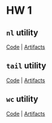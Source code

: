 # HW 1

## `nl` utility 

[Code](https://github.com/alpotekhin/advanced-python-ITMO/blob/master/hw_1/nl.py) | [Artifacts](https://github.com/alpotekhin/advanced-python-ITMO/blob/master/hw_1/artifacts/nl.txt)

## `tail` utility
[Code](https://github.com/alpotekhin/advanced-python-ITMO/blob/master/hw_1/tail.py) | [Artifacts](https://github.com/alpotekhin/advanced-python-ITMO/blob/master/hw_1/artifacts/tail.txt)

## `wc` utility
[Code](https://github.com/alpotekhin/advanced-python-ITMO/blob/master/hw_1/wc.py) | [Artifacts](https://github.com/alpotekhin/advanced-python-ITMO/blob/master/hw_1/artifacts/wc.txt)
